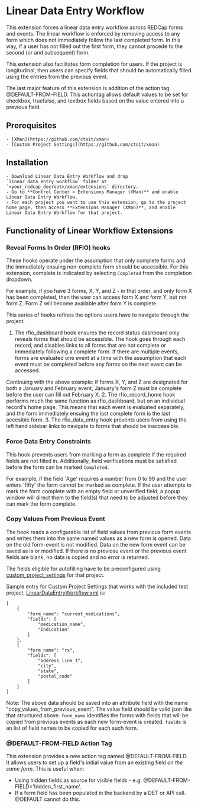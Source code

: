 # Linear Data Entry Workflow

This extension forces a linear data entry workflow across REDCap forms and events. The linear workflow is enforced by removing access to any form which does not immediately follow the last completed form. In this way, if a user has not filled out the first form, they cannot procede to the second (or and subsequent) form.

This extension also facilitates form completion for users. If the project is longitudinal, then users can specify fields that should be automatically filled using the entries from the previous event.

The last major feature of this extension is addition of the action tag @DEFAULT-FROM-FIELD. This actiontag allows default values to be set for checkbox, truefalse, and textbox fields based on the value entered into a previous field.

## Prerequisites
    - [XMan](https://github.com/ctsit/xman)
    - [Custom Project Settings](https://github.com/ctsit/xman)

## Installation
    - Download Linear Data Entry Workflow and drop `linear_data_entry_workflow` folder at `<your_redcap_docroot>/xman/extensions` directory.
    - Go to **Control Center > Extensions Manager (XMan)** and enable Linear Data Entry Workflow.
    - For each project you want to use this extension, go to the project home page, then access **Extensions Manager (XMan)**, and enable Linear Data Entry Workflow for that project.


## Functionality of Linear Workflow Extensions

### Reveal Forms In Order (RFIO) hooks

These hooks operate under the assumption that only complete forms and the immediately ensuing non-complete form should be accessible. For this extension, complete is indicated by selecting `Completed` from the completion dropdown.

For example, if you have 3 forms, X, Y, and Z - in that order, and only form X has been completed, then the user can access form X and form Y, but not form Z. Form Z will become available after form Y is complete.

This series of hooks refines the options users have to navigate through the project.

1. The rfio\_dashboard hook ensures the record status dashboard only reveals forms that should be accessible. The hook goes through each record, and disables links to all forms that are not complete or immediately following a complete form. If there are multiple events, forms are evaluated one event at a time with the assumption that each event must be completed before any forms on the next event can be accessed.

Continuing with the above example: if forms X, Y, and Z are designated for both a January and February event, January's form Z must be complete before the user can fill out February X.
2. The rfio\_record\_home hook performs much the same function as rfio_dashboard, but on an individual record's home page. This means that each event is evaluated separately, and the form immediately ensuing the last complete form is the last accesible form.
3. The rfio\_data\_entry hook prevents users from using the left hand sidebar links to navigate to forms that should be inaccessible.

### Force Data Entry Constraints

This hook prevents users from marking a form as complete if the required fields are not filled in. Additionally, field verifications must be satisfied before the form can be marked `Completed`.

For example, if the field 'Age' requires a number from 0 to 99 and the user enters 'fifty' the form cannot be marked as complete. If the user attempts to mark the form complete with an empty field or unverified field, a popup window will direct them to the field(s) that need to be adjusted before they can mark the form complete.


### Copy Values From Previous Event

The hook reads a configurable list of field values from previous form events and writes them into the same named values as a new form is opened. Data on the old form-event is not modified. Data on the new form event can be saved as is or modified. If there is no previosu event or the previous event fields are blank, no data is copied and no error is returned.

The fields eligible for autofilling have to be preconfigured using [custom_project_settings](https://github.com/ctsit/custom_project_settings) for that project.

Sample entry for Custom Project Settings that works with the included test project, [LinearDataEntryWorkflow.xml](LinearDataEntryWorkflow.xml) is:

    [
        {
            "form_name": "current_medications",
            "fields": [
                "medication_name",
                "indication"
            ]
        },
        {
            "form_name": "rx",
            "fields": [
                "address_line_1",
                "city",
                "state",
                "postal_code"
            ]
        }
    ]

Note: The above data should be saved into an attribute field with the name "copy_values_from_previous_event".  The value field should be valid json like that structured above.  `form_name` identifies the forms with fields that will be copied from previous events as each new form-event is created.  `fields` is an list of field names to be copied for each such form.


### @DEFAULT-FROM-FIELD Action Tag

This extension provides a new action tag named @DEFAULT-FROM-FIELD. It allows users to set up a field's initial value from an existing field _on the same form_. This is useful when:
- Using hidden fields as source for visible fields - e.g. @DEFAULT-FROM-FIELD='hidden_first_name'.
- If a form field has been populated in the backend by a DET or API call. @DEFAULT cannot do this.

